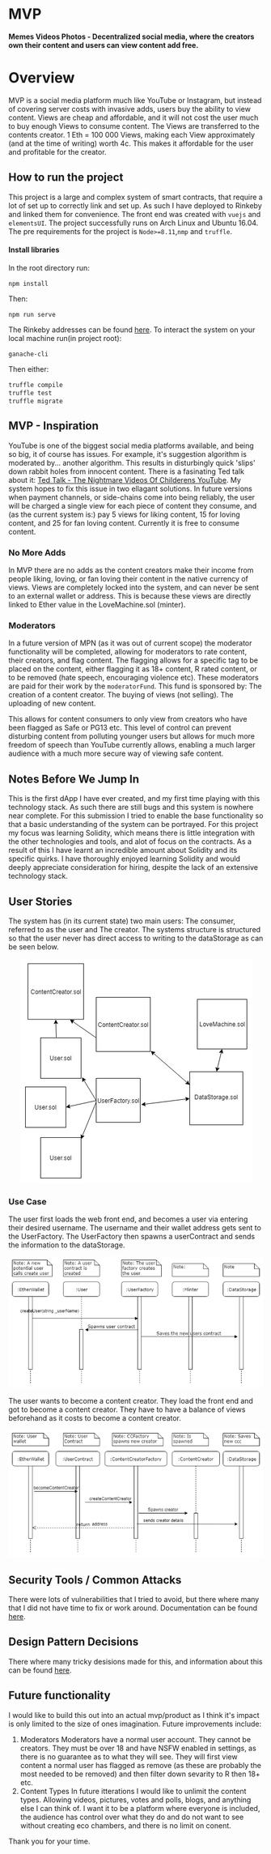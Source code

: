 # MVP
**Memes Videos Photos - 
Decentralized social media, where the creators own their content and users can view content add free.**

# Overview
MVP is a social media platform much like YouTube or Instagram, but instead of covering server costs with invasive adds, users buy the ability to view content. Views are cheap and affordable, and it will not cost the user much to buy enough Views to consume content. The Views are transferred to the contents creator. 1 Eth = 100 000 Views, making each View approximately (and at the time of writing) worth 4c. This makes it affordable for the user and profitable for the creator.

## How to run the project
This project is a large and complex system of smart contracts, that require a lot of set up to correctly link and set up. As such I have deployed to Rinkeby and linked them for convenience. The front end was created with `vuejs` and `elementsUI`. The project successfully runs on Arch Linux and Ubuntu 16.04. The pre requirements for the project is `Node>=8.11`,`nmp` and `truffle`. 

#### Install libraries
In the root directory run:

    npm install
    
Then:

    npm run serve

The Rinkeby addresses can be found <a href="https://github.com/Nicca42/MVP/blob/master/deployed_addresses.txt">here</a>. To interact the system on your local machine run(in project root):

    ganache-cli

Then either:

    truffle compile
    truffle test
    truffle migrate

## MVP - Inspiration 
YouTube is one of the biggest social media platforms available, and being so big, it of course has issues. For example, it's suggestion algorithm is moderated by... another algorithm. This results in disturbingly quick 'slips' down rabbit holes from innocent content. There is a fasinating Ted talk about it: <a href="https://www.ted.com/talks/james_bridle_the_nightmare_videos_of_childrens_youtube_and_what_s_wrong_with_the_internet_today">Ted Talk - The Nightmare Videos Of Childerens YouTube</a>. My system hopes to fix this issue in two ellagant solutions.
In future versions when payment channels, or side-chains come into being reliably, the user will be charged a single view for each piece of content they consume, and (as the current system is:) pay 5 views for liking content, 15 for loving content, and 25 for fan loving content. Currently it is free to consume content. 

### No More Adds
In MVP there are no adds as the content creators make their income from people liking, loving, or fan loving their content in the native currency of views. Views are completely locked into the system, and can never be sent to an external wallet or address. This is because these views are directly linked to Ether value in the LoveMachine.sol (minter). 

### Moderators
In a future version of MPN (as it was out of current scope) the moderator functionality will be completed, allowing for moderators to rate content, their creators, and flag content. The flagging allows for a specific tag to be placed on the content, either flagging it as 18+ content, R rated content, or to be removed (hate speech, encouraging violence etc). These moderators are paid for their work by the `moderatorFund`. This fund is sponsored by: 
    The creation of a content creator.
    The buying of views (not selling).
    The uploading of new content. 

This allows for content consumers to only view from creators who have been flagged as Safe or PG13 etc. This level of control can prevent disturbing content from polluting younger users but allows for much more freedom of speech than YouTube currently allows, enabling a much larger audience with a much more secure way of viewing safe content. 

## Notes Before We Jump In
This is the first dApp I have ever created, and my first time playing with this technology stack. As such there are still bugs and this system is nowhere near complete. For this submission I tried to enable the base functionality so that a basic understanding of the system can be portrayed. 
For this project my focus was learning Solidity, which means there is little integration with the other technologies and tools, and alot of focus on the contracts. As a result of this I have learnt an incredible amount about Solidity and its specific quirks. I have thoroughly enjoyed learning Solidity and would deeply appreciate consideration for hiring, despite the lack of an extensive technology stack. 

## User Stories
The system has (in its current state) two main users:
The consumer, referred to as the user and
The creator.
The systems structure is structured so that the user never has direct access to writing to the dataStorage as can be seen below. 
<p align="center">  
  <img
   src="https://github.com/Nicca42/MVP/blob/master/img/systemArchitecture.png" alt="Sequence Diagram of User creation"/>
  <br>
</p>

### Use Case
The user first loads the web front end, and becomes a user via entering their desired username. The username and their wallet address gets sent to the UserFactory. The UserFactory then spawns a userContract and sends the information to the dataStorage. 
<p align="center">  
  <img
   src="https://github.com/Nicca42/MVP/blob/master/img/sequenceDiagram%20UC.png" alt="Sequence Diagram of User creation"/>
  <br>
</p>

The user wants to become a content creator. They load the front end and got to become a content creator. They have to have a balance of views beforehand as it costs to become a content creator. 
<p align="center">  
  <img
   src="https://github.com/Nicca42/MVP/blob/master/img/sequenceDiagram%20CCC.png" alt="Sequence Diagram of Content Creator creation"/>
  <br>
</p>

## Security Tools / Common Attacks
There were lots of vulnerabilities that I tried to avoid, but there where many that I did not have time to fix or work around. Documentation can be found <a href="https://github.com/Nicca42/MVP/blob/master/avoiding_common_attacks.md">here</a>.

## Design Pattern Decisions
There where many tricky desisions made for this, and information about this can be found <a href="https://github.com/Nicca42/MVP/blob/master/design_pattern_desicions.md">here</a>.

## Future functionality
I would like to build this out into an actual mvp/product as I think it's impact is only limited to the size of ones imagination. 
Future improvements include:
1. Moderators
    Moderators have a normal user account. They cannot be creators. They must be over 18 and have NSFW enabled in settings, as there is     no guarantee as to what they will see. They will first view content a normal user has flagged as remove (as these are probably the       most needed to be removed) and then filter down sevarity to R then 18+ etc.  
2. Content Types
    In future itterations I would like to unlimit the content types. Allowing videos, pictures, votes and polls, blogs, and anything        else I can think of. I want it to be a platform where everyone is included, the audience has control over what they do and do not        want to see without creating eco chambers, and there is no limit on conent. 
    
Thank you for your time.
